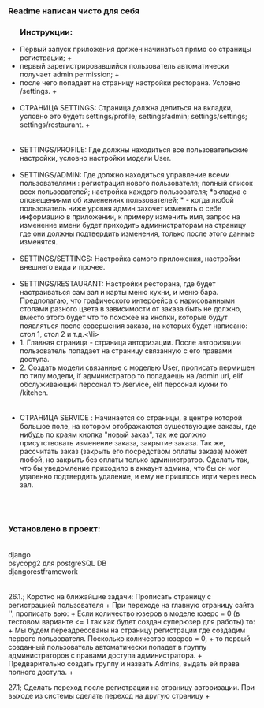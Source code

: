 <h3>Readme написан чисто для себя</h3>

<ul><h3>Инструкции:</h3>
<li>Первый запуск приложения должен начинаться прямо со страницы регистрации;                                                   +</li>
<li>первый зарегистрировавшийся пользователь автоматически получает admin permission;                                           +</li>
<li>после чего попадает на страницу настройки ресторана. Условно /settings.                                                     +</li>
<br>
<li>СТРАНИЦА SETTINGS:                                                                                                          
Страница должна делиться на вкладки, условно это будет: settings/profile; settings/admin; settings/settings;                
settings/restaurant.                                                                                                            +</li>                     <br>                                                                                
<br>
<li>SETTINGS/PROFILE:
Где должны находиться все пользовательские настройки, условно настройки модели User.</li>
<br>
<li>SETTINGS/ADMIN:
Где должно находиться управление всеми пользователями : регистрация нового пользователя;
                                                        полный список всех пользователей;
                                                        настройка каждого пользователя;
                                                        *вкладка с оповещениями об изменениях пользователей;
* - когда любой пользователь ниже уровня админ захочет изменить о себе информацию в приложении, к примеру изменить имя,
запрос на изменение имени будет приходить администраторам на страницу где они должны подтвердить изменения, только после
этого данные изменятся.</li>
<br>
<li>SETTINGS/SETTINGS:
Настройка самого приложения, настройки внешнего вида и прочее.</li>
<br>
<li>SETTINGS/RESTAURANT:
Настройки ресторана, где будет настраиваться сам зал и карты меню кухни, и меню бара. Предполагаю, что графического
интерфейса с нарисованными столами разного цвета в зависимости от заказа быть не должно, вместо этого будет что то
похожее на кнопки, которые будут появляться после совершения заказа, на которых будет написано: стол 1, стол 2 и т.д.<\li>
<br>
<li>1. Главная страница - страница авторизации. После авторизации пользователь попадает на страницу
связанную с его правами доступа.</li>
<li>2. Создать модели связанные с моделью User, прописать пермишен по типу модели, if администратор то попадаешь
на /admin url, elif обслуживающий персонал то /service, elif персонал кухни то /kitchen.</li>
<br>
<br>
<li>СТРАНИЦА SERVICE :
Начинается со страницы, в центре которой большое поле, на котором отображаются существующие заказы, где нибудь по краям
кнопка "новый заказ", так же должно присутствовать изменение заказа, закрытие заказа. Так же, рассчитать заказ (закрыть
его посредством оплаты заказа) может любой, но закрыть без оплаты только администратор. Сделать так, что бы уведомление
приходило в аккаунт админа, что бы он мог удаленно подтвердить удаление, и ему не пришлось идти через весь зал.</li>
</ul>
<br>
<br>
<h3>Установлено в проект:</h3><br>
django<br>
psycopg2 для postgreSQL DB<br>
djangorestframework<br>
<br>
<br>
26.1.; Коротко на ближайшие задачи:
Прописать страницу с регистрацией пользователя                                                                            +
При переходе на главную страницу сайта '', прописать вью:                                                                 +
Если количество юзеров в моделе юзерс = 0 (в тестовом варианте <= 1 так как будет создан суперюзер для работы) то:        +
Мы будем переадресованы на страницу регистрации где создадим первого пользователя. Посколько количество юзеров = 0,       +
то первый созданный пользователь автоматически попадет в группу администраторов с правами доступа администратора.         +
Предварительно создать группу и назвать Admins, выдать ей права полного доступа.                                          +

27.1; Сделать переход после регистрации на страницу авторизации. При выходе из системы сделать переход на другую страницу +
